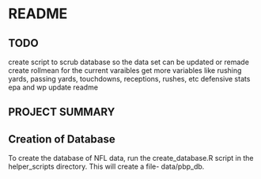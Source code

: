 # README

## TODO
create script to scrub database so the data set can be updated or remade
create rollmean for the current varaibles
get more variables
  like rushing yards, passing yards, touchdowns, receptions, rushes, etc
  defensive stats
  epa and wp
update readme

## PROJECT SUMMARY

## Creation of Database

To create the database of NFL data, run the create_database.R script in the helper_scripts directory. This will create a file- data/pbp_db.
